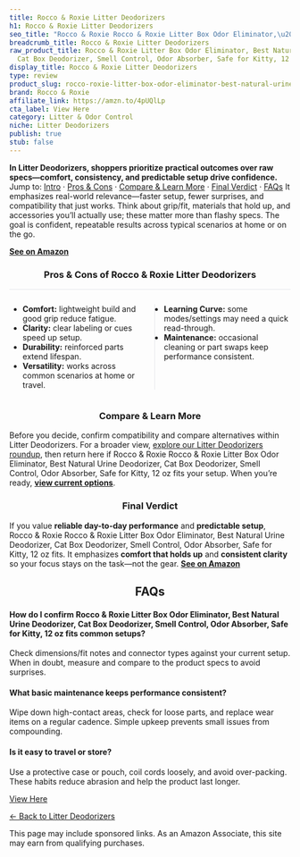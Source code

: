 ```yaml
---
title: Rocco & Roxie Litter Deodorizers
h1: Rocco & Roxie Litter Deodorizers
seo_title: "Rocco & Roxie Rocco & Roxie Litter Box Odor Eliminator,\u2026"
breadcrumb_title: Rocco & Roxie Litter Deodorizers
raw_product_title: Rocco & Roxie Litter Box Odor Eliminator, Best Natural Urine Deodorizer,
  Cat Box Deodorizer, Smell Control, Odor Absorber, Safe for Kitty, 12 oz
display_title: Rocco & Roxie Litter Deodorizers
type: review
product_slug: rocco-roxie-litter-box-odor-eliminator-best-natural-urine-deodorizer-ca-264bca1b
brand: Rocco & Roxie
affiliate_link: https://amzn.to/4pUQlLp
cta_label: View Here
category: Litter & Odor Control
niche: Litter Deodorizers
publish: true
stub: false
---
```


<div id="intro" class="full-width"><p><strong>In Litter Deodorizers, shoppers prioritize practical outcomes over raw specs&mdash;comfort, consistency, and predictable setup drive confidence.</strong> Jump to: <a href="#intro">Intro</a> · <a href="#pros-cons">Pros &amp; Cons</a> · <a href="#compare-more">Compare &amp; Learn More</a> · <a href="#verdict">Final Verdict</a> · <a href="#faqs">FAQs</a> It emphasizes real-world relevance&mdash;faster setup, fewer surprises, and compatibility that just works. Think about grip/fit, materials that hold up, and accessories you’ll actually use; these matter more than flashy specs. The goal is confident, repeatable results across typical scenarios at home or on the go.</p><p><a href="https://amzn.to/4pUQlLp" rel="nofollow sponsored noopener" target="_blank"><strong>See on Amazon</strong></a></p></div>
<h3 id="pros-cons" style="text-align:center;">Pros &amp; Cons of Rocco & Roxie Litter Deodorizers</h3>
<div class="pc-grid" style="display:grid;grid-template-columns:1fr 1fr;gap:16px;border-top:1px solid #e5e7eb;padding-top:12px;">
  <ul>
    <li><strong>Comfort:</strong> lightweight build and good grip reduce fatigue.</li>
    <li><strong>Clarity:</strong> clear labeling or cues speed up setup.</li>
    <li><strong>Durability:</strong> reinforced parts extend lifespan.</li>
    <li><strong>Versatility:</strong> works across common scenarios at home or travel.</li>
  </ul>
  <ul style="border-left:1px solid #e5e7eb;padding-left:16px;">
    <li><strong>Learning Curve:</strong> some modes/settings may need a quick read-through.</li>
    <li><strong>Maintenance:</strong> occasional cleaning or part swaps keep performance consistent.</li>
  </ul>
</div>


<h3 id="compare-more" style="text-align:center;">Compare &amp; Learn More</h3>
<p>Before you decide, confirm compatibility and compare alternatives within Litter Deodorizers. For a broader view, <a href="#">explore our Litter Deodorizers roundup</a>, then return here if Rocco & Roxie Rocco & Roxie Litter Box Odor Eliminator, Best Natural Urine Deodorizer, Cat Box Deodorizer, Smell Control, Odor Absorber, Safe for Kitty, 12 oz fits your setup. When you’re ready, <a href="https://amzn.to/4pUQlLp" rel="nofollow sponsored noopener" target="_blank"><strong>view current options</strong></a>.</p>

<h3 id="verdict" style="text-align:center;">Final Verdict</h3>
<p>If you value <strong>reliable day-to-day performance</strong> and <strong>predictable setup</strong>, Rocco & Roxie Rocco & Roxie Litter Box Odor Eliminator, Best Natural Urine Deodorizer, Cat Box Deodorizer, Smell Control, Odor Absorber, Safe for Kitty, 12 oz fits. It emphasizes <strong>comfort that holds up</strong> and <strong>consistent clarity</strong> so your focus stays on the task&mdash;not the gear. <a href="https://amzn.to/4pUQlLp" rel="nofollow sponsored noopener" target="_blank"><strong>See on Amazon</strong></a></p>

<h2 id="faqs" style="text-align:center;">FAQs</h2>
<h4><strong>How do I confirm Rocco & Roxie Litter Box Odor Eliminator, Best Natural Urine Deodorizer, Cat Box Deodorizer, Smell Control, Odor Absorber, Safe for Kitty, 12 oz fits common setups?</strong></h4>
<p>Check dimensions/fit notes and connector types against your current setup. When in doubt, measure and compare to the product specs to avoid surprises.</p>
<h4><strong>What basic maintenance keeps performance consistent?</strong></h4>
<p>Wipe down high-contact areas, check for loose parts, and replace wear items on a regular cadence. Simple upkeep prevents small issues from compounding.</p>
<h4><strong>Is it easy to travel or store?</strong></h4>
<p>Use a protective case or pouch, coil cords loosely, and avoid over-packing. These habits reduce abrasion and help the product last longer.</p>

<p><a class="btn" href="https://amzn.to/4pUQlLp" target="_blank" rel="nofollow sponsored noopener">View Here</a></p>
<p><a href="/roundups/litter-odor-control/litter-deodorizers/">← Back to Litter Deodorizers</a></p>
<aside class="disclosure">This page may include sponsored links. As an Amazon Associate, this site may earn from qualifying purchases.</aside>
